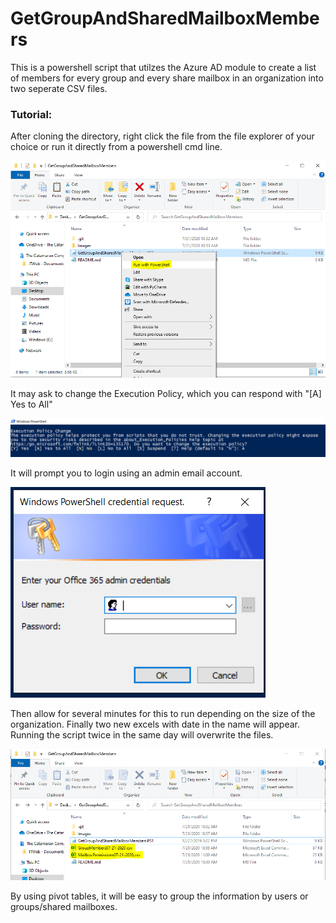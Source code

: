 # GetGroupAndSharedMailboxMembers

This is a powershell script that utilzes the Azure AD module to create a list of members for every group and every share mailbox in an organization into two seperate CSV files.

### Tutorial:

After cloning the directory, right click the file from the file explorer of your choice or run it directly from a powershell cmd line.

![RunPowershellScript](https://github.com/alexretana/GetGroupAndSharedMailboxMembers/blob/master/Images/RunPowershellScript.PNG)

It may ask to change the Execution Policy, which you can respond with "[A] Yes to All"

![ExecutionPolicyYesToAll](https://github.com/alexretana/GetGroupAndSharedMailboxMembers/blob/master/Images/ExecutionPolicyYesToAll.PNG)

It will prompt you to login using an admin email account.

![AdminLogIn](https://github.com/alexretana/GetGroupAndSharedMailboxMembers/blob/master/Images/AdminLogIn.PNG)

Then allow for several minutes for this to run depending on the size of the organization. Finally two new excels with date in the name will appear. Running the script twice in the same day will overwrite the files.

![FinalProduct](https://github.com/alexretana/GetGroupAndSharedMailboxMembers/blob/master/Images/FinalProduct.PNG)

By using pivot tables, it will be easy to group the information by users or groups/shared mailboxes.
